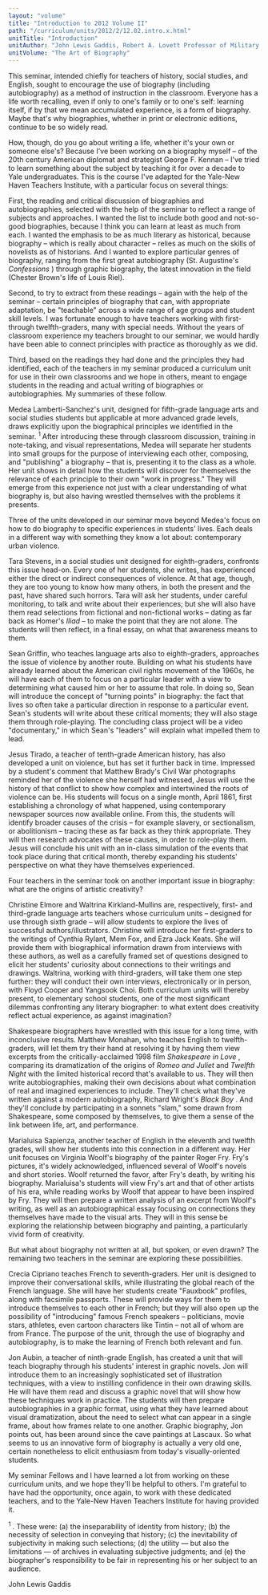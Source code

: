 ```yaml
---
layout: "volume"
title: "Introduction to 2012 Volume II"
path: "/curriculum/units/2012/2/12.02.intro.x.html"
unitTitle: "Introduction"
unitAuthor: "John Lewis Gaddis, Robert A. Lovett Professor of Military & Naval History"
unitVolume: "The Art of Biography"
---
```

<body>
<p>
This seminar, intended chiefly for teachers of history, social studies, and English, sought to encourage the use of biography (including autobiography) as a method of instruction in the classroom. Everyone has a life worth recalling, even if only to one's family or to one's self: learning itself, if by that we mean accumulated experience, is a form of biography. Maybe that's why biographies, whether in print or electronic editions, continue to be so widely read.
</p>
<p>
How, though, do you go about writing a life, whether it's your own or someone else's? Because I've been working on a biography myself – of the 20th century American diplomat and strategist George F. Kennan – I've tried to learn something about the subject by teaching it for over a decade to Yale undergraduates. This is the course I've adapted for the Yale-New Haven Teachers Institute, with a particular focus on several things:
</p>
<p>
First, the reading and critical discussion of biographies and autobiographies, selected with the help of the seminar to reflect a range of subjects and approaches. I wanted the list to include both good and not-so-good biographies, because I think you can learn at least as much from each. I wanted the emphasis to be as much literary as historical, because biography – which is really about character – relies as much on the skills of novelists as of historians. And I wanted to explore particular genres of biography, ranging from the first great autobiography (St. Augustine's
<i>
Confessions
</i>
) through graphic biography, the latest innovation in the field (Chester Brown's life of Louis Riel).
</p>
<p>
Second, to try to extract from these readings – again with the help of the seminar – certain principles of biography that can, with appropriate adaptation, be "teachable" across a wide range of age groups and student skill levels. I was fortunate enough to have teachers working with first- through twelfth-graders, many with special needs. Without the years of classroom experience my teachers brought to our seminar, we would hardly have been able to connect principles with practice  as thoroughly as we did.
</p>
<p>
Third, based on the readings they had done and the principles they had identified, each of the teachers in my seminar produced a curriculum unit for use in their own classrooms and we hope in others, meant to engage students in the reading and actual writing of biographies or autobiographies. My summaries of these follow.
</p>
<p>
Medea Lamberti-Sanchez's unit, designed for fifth-grade language arts and social studies students but applicable at more advanced grade levels, draws explicitly upon the biographical principles we identified in the seminar.
<sup>
1
</sup>
After introducing these through classroom discussion, training in note-taking, and visual representations, Medea will separate her students into small groups for the purpose of interviewing each other, composing, and "publishing" a biography – that is, presenting it to the class as a whole. Her unit shows in detail how the students will discover for themselves the relevance of each principle to their own "work in progress." They will emerge from this experience not just with a clear understanding of what biography is, but also having wrestled themselves with the problems it presents.
</p>
<p>
Three of the units developed in our seminar move beyond Medea's focus on how to do biography to specific experiences in students' lives.  Each deals in a different way with something they know a lot about: contemporary urban violence.
</p>
<p>
Tara Stevens, in a social studies unit designed for eighth-graders, confronts this issue head-on.  Every one of her students, she writes, has experienced either the direct or indirect consequences of violence. At that age, though, they are too young to know how many others, in both the present and the past, have shared such horrors. Tara will ask her students, under careful monitoring, to talk and write about their experiences; but she will also have them read selections from fictional and non-fictional works – dating as far back as Homer's
<i>
Iliad
</i>
– to make the point that they are not alone. The students will then reflect, in a final essay, on what that awareness means to them.
</p>
<p>
Sean Griffin, who teaches language arts also to eighth-graders, approaches the issue of violence by another route. Building on what his students have already learned about the American civil rights movement of the 1960s, he will have each of them to focus on a particular leader with a view to determining what caused him or her to assume that role. In doing so, Sean will introduce the concept of "turning points" in biography: the fact that lives so often take a particular direction in response to a particular event. Sean's students will write about these critical moments; they will also stage them  through role-playing. The concluding class project will be a video "documentary," in which Sean's "leaders" will explain what impelled them to lead.
</p>
<p>
Jesus Tirado, a teacher of tenth-grade American history, has also developed a unit on violence, but has set it further back in time. Impressed by a student's comment that Matthew Brady's Civil War photographs reminded her of the violence she herself had witnessed, Jesus will use the history of that conflict to show how complex and intertwined the roots of violence can be. His students will focus on a single month, April 1861, first establishing a chronology of what happened, using contemporary newspaper sources now available online. From this, the students will identify broader causes of the crisis – for example slavery, or sectionalism, or abolitionism – tracing these as far back as they think appropriate. They will then research advocates of these causes, in order to role-play them.  Jesus will conclude his unit with an in-class simulation of the events that took place during that critical month, thereby expanding his students' perspective on what they have themselves experienced.
</p>
<p>
Four teachers in the seminar took on another important issue in biography: what are the origins of artistic creativity?
</p>
<p>
Christine Elmore and Waltrina Kirkland-Mullins are, respectively, first- and third-grade language arts teachers whose curriculum units – designed for use through sixth grade – will allow students to explore the lives of successful authors/illustrators. Christine will introduce her first-graders to the writings of Cynthia Rylant, Mem Fox, and Ezra Jack Keats. She will provide them with biographical information drawn from interviews with these authors, as well as a carefully framed set of questions designed to elicit her students' curiosity about connections to their writings and drawings. Waltrina, working with third-graders, will take them one step further: they will conduct their own interviews, electronically or in person, with Floyd Cooper and Yangsook Choi. Both curriculum units will thereby present, to elementary school students, one of the most significant dilemmas confronting any literary biographer: to what extent does creativity reflect actual experience, as against imagination?
</p>
<p>
Shakespeare biographers have wrestled with this issue for a long time, with inconclusive results.  Matthew Monahan, who teaches English to twelfth-graders, will let them try their hand at resolving it by having them view excerpts from the critically-acclaimed 1998 film
<i>
Shakespeare in Love
</i>
, comparing its dramatization of the origins of
<i>
Romeo and Juliet
</i>
and
<i>
Twelfth Night
</i>
with the limited historical record that's available to us. They will then write autobiographies, making their own decisions about what combination of real and imagined experiences to include. They'll check what they've written against a modern autobiography, Richard Wright's
<i>
Black Boy
</i>
. And they'll conclude by participating in a sonnets "slam," some drawn from Shakespeare, some composed by themselves, to give them a sense of the link between life, art, and performance.
</p>
<p>
Marialuisa Sapienza, another teacher of English in the eleventh and twelfth grades, will show her students into this connection in a different way. Her unit focuses on Virginia Woolf's biography of the painter Roger Fry. Fry's pictures, it's widely acknowledged, influenced several of Woolf's novels and short stories.  Woolf returned the favor, after Fry's death, by writing his biography. Marialuisa's students will view Fry's art and that of other artists of his era, while reading works by Woolf that appear to have been inspired by Fry. They will then prepare a written analysis of an excerpt from Woolf's writing, as well as an autobiographical essay focusing on connections they themselves have made to the visual arts. They will in this sense be exploring the relationship between biography and painting, a particularly vivid form of creativity.
</p>
<p>
But what about biography not written at all, but spoken, or even drawn?  The remaining two teachers in the seminar are exploring these possibilities.
</p>
<p>
Crecia Cipriano teaches French to seventh-graders. Her unit is designed to improve their conversational skills, while illustrating the global reach of the French language. She will have her students create "Fauxbook" profiles, along with facsimile passports. These will provide ways for them to introduce themselves to each other in French;  but they will also open up the possibility of "introducing" famous French speakers – politicians, movie stars, athletes, even cartoon characters like Tintin – not all of whom are from France. The purpose of the unit, through the use of biography and autobiography, is to make the learning of French both relevant and fun.
</p>
<p>
Jon Aubin, a teacher of ninth-grade English, has created a unit that will teach biography through his students' interest in graphic novels. Jon will introduce them to an increasingly sophisticated set of illustration techniques, with a view to instilling confidence in their own drawing skills. He will have them read and discuss a graphic novel that will show how these techniques work in practice. The students will then prepare autobiographies in a graphic format, using what they have learned about visual dramatization, about the need to select what can appear in a single frame, about how frames relate to one another. Graphic biography, Jon points out, has been around since the cave paintings at Lascaux. So what seems to us an innovative form of biography is actually a very old one, certain nonetheless to elicit enthusiasm from today's visually-oriented students.
</p>
<p>
My seminar Fellows and I have learned a lot from working on these curriculum units, and we hope they'll be helpful to others.  I'm grateful to have had the opportunity, once again, to work with these dedicated teachers, and to the Yale-New Haven Teachers Institute for having provided it.
</p>
<p>
<sup>
1
</sup>
. These were: (a) the inseparability of identity from history; (b) the necessity of selection in conveying that history; (c) the inevitability of subjectivity in making such selections; (d) the utility — but also the limitations — of archives in evaluating subjective judgments; and (e) the biographer's responsibility to be fair in representing his or her subject to an audience.
</p>
<p>
John Lewis Gaddis
</p>
</body>